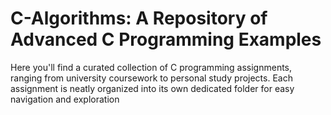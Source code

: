# C-Algorithms: A Repository of Advanced C Programming Examples
Here you'll find a curated collection of C programming assignments, ranging from university coursework to personal study projects. Each assignment is neatly organized into its own dedicated folder for easy navigation and exploration
